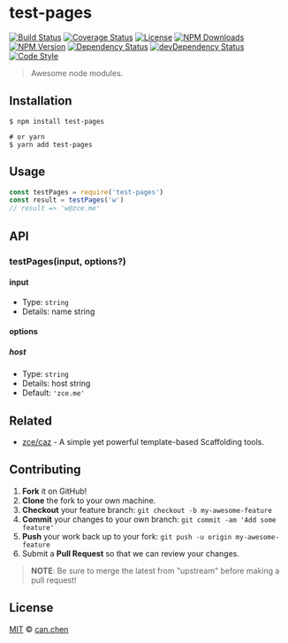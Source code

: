 # test-pages

[![Build Status][actions-img]][actions-url]
[![Coverage Status][codecov-img]][codecov-url]
[![License][license-img]][license-url]
[![NPM Downloads][downloads-img]][downloads-url]
[![NPM Version][version-img]][version-url]
[![Dependency Status][dependency-img]][dependency-url]
[![devDependency Status][devdependency-img]][devdependency-url]
[![Code Style][style-img]][style-url]

> Awesome node modules.

## Installation

```shell
$ npm install test-pages

# or yarn
$ yarn add test-pages
```

## Usage

<!-- TODO: Introduction of Usage -->

```javascript
const testPages = require('test-pages')
const result = testPages('w')
// result => 'w@zce.me'
```

## API

<!-- TODO: Introduction of API -->

### testPages(input, options?)

#### input

- Type: `string`
- Details: name string

#### options

##### host

- Type: `string`
- Details: host string
- Default: `'zce.me'`

## Related

- [zce/caz](https://github.com/zce/caz) - A simple yet powerful template-based Scaffolding tools.

## Contributing

1. **Fork** it on GitHub!
2. **Clone** the fork to your own machine.
3. **Checkout** your feature branch: `git checkout -b my-awesome-feature`
4. **Commit** your changes to your own branch: `git commit -am 'Add some feature'`
5. **Push** your work back up to your fork: `git push -u origin my-awesome-feature`
6. Submit a **Pull Request** so that we can review your changes.

> **NOTE**: Be sure to merge the latest from "upstream" before making a pull request!

## License

[MIT](LICENSE) &copy; [can.chen](https://github.com/Can-Chen/gulp-demo.git)



[actions-img]: https://img.shields.io/github/workflow/status/zce/test-pages/CI
[actions-url]: https://github.com/zce/test-pages/actions
[codecov-img]: https://img.shields.io/codecov/c/github/zce/test-pages
[codecov-url]: https://codecov.io/gh/zce/test-pages
[license-img]: https://img.shields.io/github/license/zce/test-pages
[license-url]: https://github.com/zce/test-pages/blob/master/LICENSE
[downloads-img]: https://img.shields.io/npm/dm/test-pages
[downloads-url]: https://npm.im/test-pages
[version-img]: https://img.shields.io/npm/v/test-pages
[version-url]: https://npm.im/test-pages
[dependency-img]: https://img.shields.io/david/zce/test-pages
[dependency-url]: https://david-dm.org/zce/test-pages
[devdependency-img]: https://img.shields.io/david/dev/zce/test-pages
[devdependency-url]: https://david-dm.org/zce/test-pages?type=dev
[style-img]: https://img.shields.io/badge/code_style-standard-brightgreen
[style-url]: https://standardjs.com
